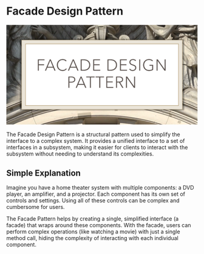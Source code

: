 # Facade Design Pattern

<p align="center">
  <img src="../../static/facade.png">
</p>


The Facade Design Pattern is a structural pattern used to simplify the interface to a complex system. It provides a unified interface to a set of interfaces in a subsystem, making it easier for clients to interact with the subsystem without needing to understand its complexities.

## Simple Explanation

Imagine you have a home theater system with multiple components: a DVD player, an amplifier, and a projector. Each component has its own set of controls and settings. Using all of these controls can be complex and cumbersome for users.

The Facade Pattern helps by creating a single, simplified interface (a facade) that wraps around these components. With the facade, users can perform complex operations (like watching a movie) with just a single method call, hiding the complexity of interacting with each individual component.